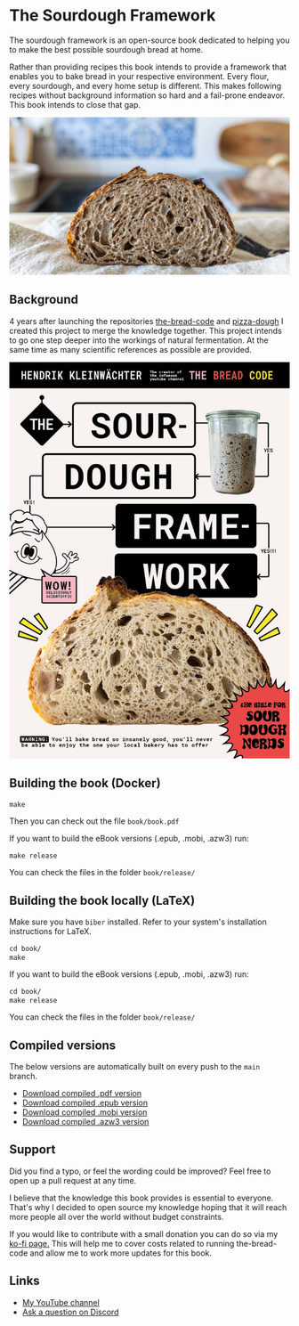 # The Sourdough Framework

The sourdough framework is an open-source book dedicated to
helping you to make the best possible sourdough bread at home.

Rather than providing recipes this book intends to provide a
framework that enables you to bake bread in your respective
environment. Every flour, every sourdough, and every home setup
is different. This makes following recipes without background
information so hard and a fail-prone endeavor. This book
intends to close that gap.

![A whole wheat sourdough bread](./book/images/whole-wheat-crumb.jpg)

## Background

4 years after launching the repositories [the-bread-code](https://github.com/hendricius/the-bread-code)
and [pizza-dough](https://github.com/hendricius/pizza-dough) I
created this project to merge the knowledge together. This
project intends to go one step deeper into the workings of
natural fermentation. At the same time as many scientific references
as possible are provided.

![The book cover](book/images/cover-page.jpg)

## Building the book (Docker)

```console
make
```

Then you can check out the file `book/book.pdf`

If you want to build the eBook versions (.epub, .mobi, .azw3) run:

```console
make release
```

You can check the files in  the folder `book/release/`

## Building the book locally (LaTeX)

Make sure you have `biber` installed. Refer to your system's installation
instructions for LaTeX.

```console
cd book/
make
```

If you want to build the eBook versions (.epub, .mobi, .azw3) run:

```console
cd book/
make release
```

You can check the files in the folder `book/release/`

## Compiled versions

The below versions are automatically built on every push to the `main` branch.

* [Download compiled .pdf version](https://www.the-bread-code.io/book.pdf)
* [Download compiled .epub version](https://www.the-bread-code.io/book.epub)
* [Download compiled .mobi version](https://www.the-bread-code.io/book.mobi)
* [Download compiled .azw3 version](https://www.the-bread-code.io/book.azw3)

## Support

Did you find a typo, or feel the wording could be improved?
Feel free to open up a pull request at any time.

I believe that the knowledge this book provides is essential to everyone.
That's why I decided to open source my knowledge hoping
that it will reach more people all over the world without
budget constraints.

If you would like to contribute with a small donation you can do so
via my [ko-fi page.](https://breadco.de/book) This will help me
to cover costs related to running the-bread-code and allow me
to work more updates for this book.

## Links

* [My YouTube channel](https://youtube.com/c/thebreadcode)
* [Ask a question on Discord](https://breadco.de/discord)
